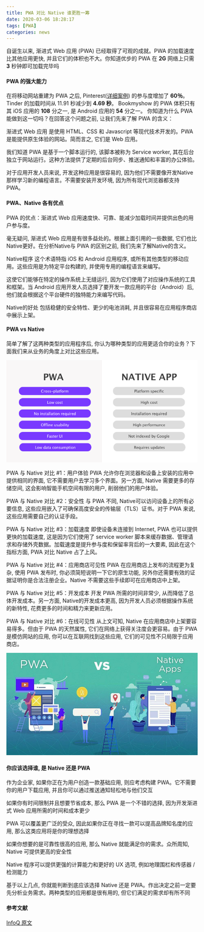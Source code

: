 ```yaml
---
title: PWA 对比 Native 谁更胜一筹
date: 2020-03-06 18:28:17
tags: [PWA]
categories: news
---
```

 

自诞生以来, 渐进式 Web 应用 (PWA) 已经取得了可观的成就。PWA 的加载速度比其他应用更快, 并且它们的体积也不大。你知道优步的 PWA 在 **2G** 网络上只需 **3** 秒钟即可加载完毕吗

<!-- more -->

#### PWA 的强大能力

在将移动网站重建为 PWA 之后, Pinterest([详细案例](https://www.infoq.cn/article/pinterest-progressive-web-app-performance-case-study))  的参与度增加了 **60％**。
Tinder 的加载时间从 11.91 秒减少到 **4.69 秒**。
Bookmyshow 的 PWA 体积只有其 iOS 应用的 **108** 分之一, 是 Android 应用的 **54** 分之一。
你知道为什么 PWA 能做到这一切吗？在回答这个问题之前, 让我们先来了解 PWA 的含义：


渐进式 Web 应用 是使用 HTML、CSS 和 Javascript 等现代技术开发的。PWA 是能提供原生体验的网站。简而言之, 它们是 Web 应用。

我们知道 PWA 是基于一个脚本运行的, 该脚本被称为 Service worker, 其在后台独立于网站运行。这种方法提供了定期的后台同步、推送通知和丰富的办公体验。

对于应用开发人员来说, 开发这种应用是很容易的, 因为他们不需要像开发Native那样学习新的编程语言。不需要安装开发环境, 因为所有现代浏览器都支持 PWA。

#### PWA、Native 各有优点

PWA 的优点：渐进式 Web 应用速度快、可靠、能减少加载时间并提供出色的用户参与度。  

毫无疑问, 渐进式 Web 应用是有很多益处的。根据上面引用的一些数据, 它们也比Native更好。在分析Native与 PWA 的区别之前, 我们先来了解Native的含义。  

Native程序 这个术语特指 iOS 和 Android 应用程序, 或所有其他类型的移动应用。这些应用是为特定平台构建的, 并使用专用的编程语言来编写。  

这使它们能够在特定的操作系统上无缝运行, 因为它们使用了对应操作系统的工具和框架。当 Android 应用开发人员选择了要开发一款应用的平台（Android）后, 他们就会根据这个平台硬件的独特能力来编写代码。  

Native的好处 包括稳健的安全特性、更少的电池消耗, 并且很容易在应用程序商店中展示上架。   

#### PWA vs Native

简单了解了这两种类型的应用程序后, 你认为哪种类型的应用更适合你的业务？下面我们来从业务的角度上对比这些应用。 

![pwa native compare](/images/posts/pwa.native.png)

PWA 与 Native 对比 #1：用户体验
PWA 允许你在浏览器和设备上安装的应用中提供相同的界面, 它不需要用户去学习多个界面。另一方面, Native 需要更多的存储空间, 这会影响智能手机空间有限的用户, 削弱他们的用户体验。

PWA 与 Native 对比 #2：安全性
与 PWA 不同, Native可以访问设备上的所有必要信息, 这些应用嵌入了可确保高度安全的传输层（TLS）证书。对于 PWA 来说, 这些应用需要自己的认证手段。

PWA 与 Native 对比 #3：加载速度
即使设备未连接到 Internet, PWA 也可以提供更快的加载速度, 这是因为它们使用了 service worker 脚本来缓存数据、管理请求和存储外壳数据。加载速度是提升参与度和保留率背后的一大要素, 因此在这个指标方面, PWA 对比 Native 占了上风。

PWA 与 Native 对比 #4：应用商店可见性
PWA 在应用商店上发布的流程更为复杂, 使用 PWA 发布时, 你必须简短说明一下它的原生功能, 另外你还需要有效的证据证明你是合法注册企业。Native 不需要这些手续即可在应用商店中上架。

PWA 与 Native 对比 #5：开发成本
开发 PWA 所需的时间非常少, 从而降低了总体开发成本。另一方面, Native的开发成本更高, 因为开发人员必须根据操作系统的新特性, 花费更多的时间和精力来更新应用。

PWA 与 Native 对比 #6：在线可见性
从上文可知, Native 在应用商店中上架要容易得多。但由于 PWA 的天然属性, 它们在网络上获得关注度会更容易。由于 PWA 是模仿网站的应用, 你可以在互联网找到这些应用, 它们的可见性不只局限于应用商店。

![pwa vs native](/images/posts/pwa.vs.native.png)

#### 你应该选择谁, 是 Native 还是 PWA

作为企业家, 如果你正在为用户创造一款基础应用, 则应考虑构建 PWA。它不需要你的用户下载应用, 并且你可以通过推送通知轻松地与他们交互  

如果你有时间限制并且想要节省成本, 那么 PWA 是一个不错的选择, 因为开发渐进式 Web 应用所需的时间和成本更少  

PWA 可以覆盖更广泛的受众, 因此如果你正在寻找一款可以提高品牌知名度的应用, 那么这类应用将是你的理想选择  

如果你想要的是可靠性很高的应用, 那么 Native 就能满足你的需求。众所周知, Native 可提供更高的安全性  

Native 程序可以提供更强的计算能力和更好的 UX 选项, 例如地理围栏和传感器 / 检测能力  

基于以上几点, 你就能判断到底应该选择 Native 还是 PWA。作出决定之前一定要先分析业务需求。两种类型的应用都是很有用的, 但它们满足的需求却有所不同  


#### 参考文献
[InfoQ 原文](https://www.infoq.cn/article/1GsAwoz1aS5IXutDAwZo)